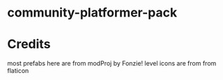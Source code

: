 # community-platformer-pack

# Credits
most prefabs here are from modProj by Fonzie!
level icons are from from flaticon